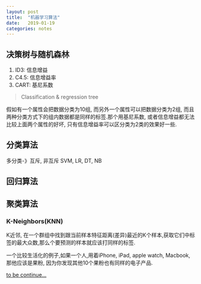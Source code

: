 ```yaml
---
layout: post
title:  "机器学习算法"
date:   2019-01-19
categories: notes
---
```

## 决策树与随机森林

1.  ID3: 信息增益
2.  C4.5: 信息增益率
3.  CART: 基尼系数
> Classification & regression tree

假如有一个属性会把数据分类为10组, 而另外一个属性可以把数据分类为2组, 而且两种分类方式下的组内数据都是同样的标签.那个用基尼系数, 或者信息增益都无法比较上面两个属性的好坏, 只有信息增益率可以区分类为2类的效果好一些.



## 分类算法
多分类-》互斥, 非互斥
SVM, LR, DT, NB

## 回归算法

## 聚类算法

### K-Neighbors(KNN)
K近邻, 在一个群组中找到跟当前样本特征距离(差异)最近的K个样本,获取它们中标签的最大众数,那么个要预测的样本就应该打同样的标签.

一个比较生活化的例子,如果一个人,用着iPhone, iPad, apple watch, Macbook,那他应该是果粉, 因为你发现其他10个果粉也有同样的电子产品.


[to be continue...]()
